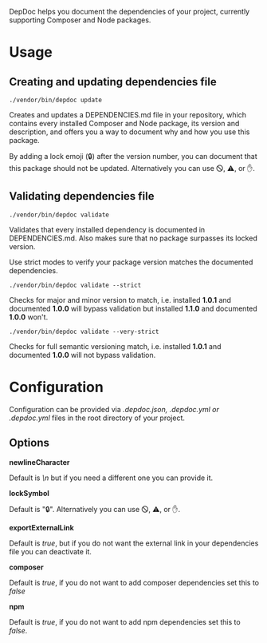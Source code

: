 DepDoc helps you document the dependencies of your project, currently supporting Composer and Node packages.

# Usage

## Creating and updating dependencies file

```
./vendor/bin/depdoc update
```

Creates and updates a DEPENDENCIES.md file in your repository, which contains every installed Composer and Node package, its version and description, and offers you a way to document why and how you use this package.

By adding a lock emoji (🔒) after the version number, you can document that this package should not be updated. Alternatively you can use 🛇, ⚠, or ✋.

## Validating dependencies file

```
./vendor/bin/depdoc validate
```

Validates that every installed dependency is documented in DEPENDENCIES.md. Also makes sure that no package surpasses its locked version.

Use strict modes to verify your package version matches the documented dependencies.

```
./vendor/bin/depdoc validate --strict
```
Checks for major and minor version to match, i.e. installed **1.0.1** and documented **1.0.0** will bypass validation but installed **1.1.0** and documented **1.0.0** won't.

```
./vendor/bin/depdoc validate --very-strict
```
Checks for full semantic versioning match, i.e. installed **1.0.1** and documented **1.0.0** will not bypass validation.

# Configuration

Configuration can be provided via _.depdoc.json, .depdoc.yml or .depdoc.yml_ files in the root directory of your project.

## Options

**newlineCharacter**

Default is _\n_ but if you need a different one you can provide it.

**lockSymbol**

Default is "🔒". Alternatively you can use 🛇, ⚠, or ✋.

**exportExternalLink**

Default is _true_, but if you do not want the external link in your dependencies file you can deactivate it.

**composer**

Default is _true_, if you do not want to add composer dependencies set this to _false_

**npm**

Default is _true_, if you do not want to add npm dependencies set this to _false_.
